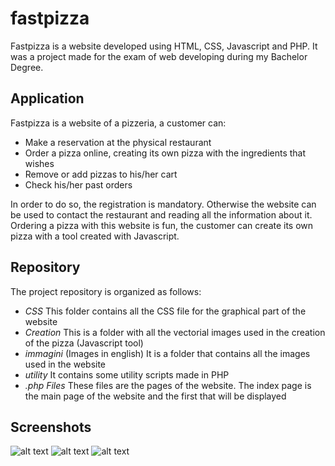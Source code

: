 # fastpizza

 Fastpizza is a website developed using HTML, CSS, Javascript and PHP. It was a project made for the exam of web developing during my Bachelor Degree. 
 
 ## Application
 
 Fastpizza is a website of a pizzeria, a customer can:
 
 * Make a reservation at the physical restaurant
 * Order a pizza online, creating its own pizza with the ingredients that wishes
 * Remove or add pizzas to his/her cart
 * Check his/her past orders

In order to do so, the registration is mandatory. Otherwise the website can be used to contact the restaurant and reading all the information about it.
Ordering a pizza with this website is fun, the customer can create its own pizza with a tool created with Javascript.

## Repository

The project repository is organized as follows:

* *CSS* This folder contains all the CSS file for the graphical part of the website
* *Creation* This is a folder with all the vectorial images used in the creation of the pizza (Javascript tool)
* *immagini* (Images in english) It is a folder that contains all the images used in the website
* *utility* It contains some utility scripts made in PHP
* *.php Files* These files are the pages of the website. The index page is the main page of the website and the first that will be displayed

## Screenshots

![alt text](https://github.com/Tomawk/fastpizza/blob/main/immagini/home_ss.png?raw=true)
![alt text](https://github.com/Tomawk/fastpizza/blob/main/immagini/carrello_ss.png?raw=true)
![alt text](https://github.com/Tomawk/fastpizza/blob/main/immagini/user_ss.png?raw=true)
